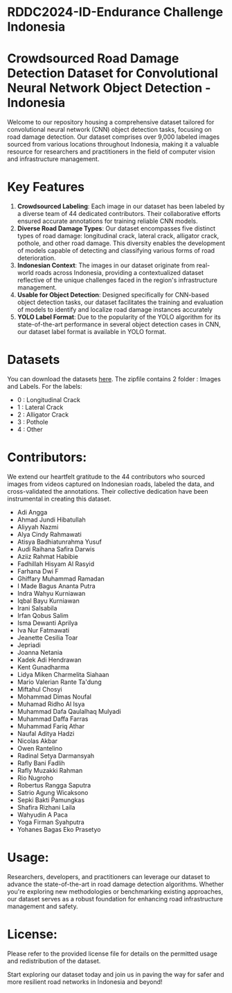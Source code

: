 # RDDC2024-ID-Endurance Challenge Indonesia
# Crowdsourced Road Damage Detection Dataset for Convolutional Neural Network Object Detection - Indonesia

Welcome to our repository housing a comprehensive dataset tailored for convolutional neural network (CNN) object detection tasks, focusing on road damage detection. Our dataset comprises over 9,000 labeled images sourced from various locations throughout Indonesia, making it a valuable resource for researchers and practitioners in the field of computer vision and infrastructure management.

# Key Features

1. **Crowdsourced Labeling**: Each image in our dataset has been labeled by a diverse team of 44 dedicated contributors. Their collaborative efforts ensured accurate annotations for training reliable CNN models.
2. **Diverse Road Damage Types**: Our dataset encompasses five distinct types of road damage: longitudinal crack, lateral crack, alligator crack, pothole, and other road damage. This diversity enables the development of models capable of detecting and classifying various forms of road deterioration.
3. **Indonesian Context**: The images in our dataset originate from real-world roads across Indonesia, providing a contextualized dataset reflective of the unique challenges faced in the region's infrastructure management.
4. **Usable for Object Detection**: Designed specifically for CNN-based object detection tasks, our dataset facilitates the training and evaluation of models to identify and localize road damage instances accurately
5. **YOLO Label Format**: Due to the popularity of the YOLO algorithm for its state-of-the-art performance in several object detection cases in CNN, our dataset label format is available in YOLO format.

# Datasets
You can download the datasets [here](https://drive.google.com/file/d/1AbNe-dhK2ikaK05ATsPUcJXWW_bsz-pp/view?usp=sharing). The zipfile contains 2 folder : Images and Labels. For the labels:

- 0 : Longitudinal Crack
- 1 : Lateral Crack
- 2 : Alligator Crack
- 3 : Pothole
- 4 : Other

# Contributors:
We extend our heartfelt gratitude to the 44 contributors who sourced images from videos captured on Indonesian roads, labeled the data, and cross-validated the annotations. Their collective dedication have been instrumental in creating this dataset.

- Adi Angga
- Ahmad Jundi Hibatullah 
- Aliyyah Nazmi
- Alya Cindy Rahmawati
- Atisya Badhiatunrahma Yusuf 
- Audi Raihana Safira Darwis 
- Aziiz Rahmat Habibie
- Fadhillah Hisyam Al Rasyid
- Farhana Dwi F
- Ghiffary Muhammad Ramadan
- I Made Bagus Ananta Putra
- Indra Wahyu Kurniawan 
- Iqbal Bayu Kurniawan
- Irani Salsabila
- Irfan Qobus Salim
- Isma Dewanti Aprilya
- Iva Nur Fatmawati
- Jeanette Cesilia Toar 
- Jepriadi 
- Joanna Netania
- Kadek Adi Hendrawan
- Kent Gunadharma 
- Lidya Miken Charmelita Siahaan
- Mario Valerian Rante Ta'dung
- Miftahul Chosyi
- Mohammad Dimas Noufal
- Muhamad Ridho Al Isya
- Muhammad Dafa Qaulalhaq Mulyadi
- Muhammad Daffa Farras
- Muhammad Fariq Athar
- Naufal Aditya Hadzi
- Nicolas Akbar
- Owen Rantelino
- Radinal Setya Darmansyah
- Rafly Bani Fadlih 
- Rafly Muzakki Rahman 
- Rio Nugroho
- Robertus Rangga Saputra
- Satrio Agung Wicaksono
- Sepki Bakti Pamungkas
- Shafira Rizhani Laila
- Wahyudin A Paca
- Yoga Firman Syahputra
- Yohanes Bagas Eko Prasetyo

# Usage:
Researchers, developers, and practitioners can leverage our dataset to advance the state-of-the-art in road damage detection algorithms. Whether you're exploring new methodologies or benchmarking existing approaches, our dataset serves as a robust foundation for enhancing road infrastructure management and safety.

# License:
Please refer to the provided license file for details on the permitted usage and redistribution of the dataset.

Start exploring our dataset today and join us in paving the way for safer and more resilient road networks in Indonesia and beyond!

